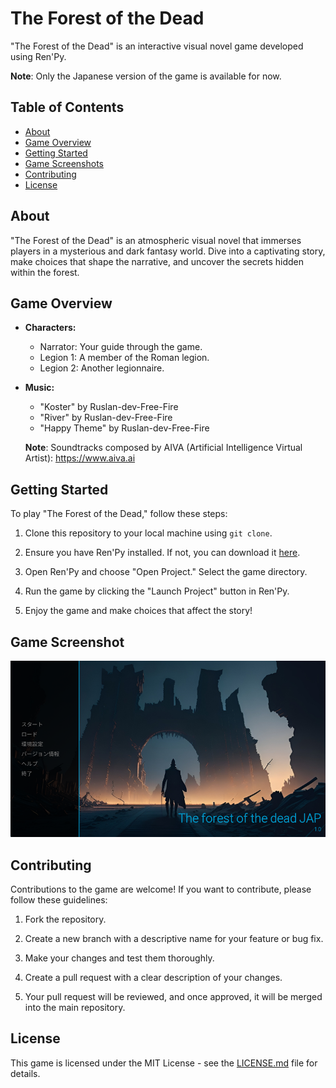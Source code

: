 # The Forest of the Dead

"The Forest of the Dead" is an interactive visual novel game developed using Ren'Py.

**Note**: Only the Japanese version of the game is available for now.

## Table of Contents

- [About](#about)
- [Game Overview](#game-overview)
- [Getting Started](#getting-started)
- [Game Screenshots](#game-screenshots)
- [Contributing](#contributing)
- [License](#license)

## About

"The Forest of the Dead" is an atmospheric visual novel that immerses players in a mysterious and dark fantasy world. Dive into a captivating story, make choices that shape the narrative, and uncover the secrets hidden within the forest.

## Game Overview

- **Characters:**
  - Narrator: Your guide through the game.
  - Legion 1: A member of the Roman legion.
  - Legion 2: Another legionnaire.

- **Music:**
  - "Koster" by Ruslan-dev-Free-Fire
  - "River" by Ruslan-dev-Free-Fire
  - "Happy Theme" by Ruslan-dev-Free-Fire
    
  **Note**: Soundtracks composed by AIVA (Artificial Intelligence Virtual Artist): https://www.aiva.ai

## Getting Started

To play "The Forest of the Dead," follow these steps:

1. Clone this repository to your local machine using `git clone`.

2. Ensure you have Ren'Py installed. If not, you can download it [here](https://www.renpy.org/latest.html).

3. Open Ren'Py and choose "Open Project." Select the game directory.

4. Run the game by clicking the "Launch Project" button in Ren'Py.

5. Enjoy the game and make choices that affect the story!

## Game Screenshot

![Screenshot 1](game/images/screenshot1.png)


## Contributing

Contributions to the game are welcome! If you want to contribute, please follow these guidelines:

1. Fork the repository.

2. Create a new branch with a descriptive name for your feature or bug fix.

3. Make your changes and test them thoroughly.

4. Create a pull request with a clear description of your changes.

5. Your pull request will be reviewed, and once approved, it will be merged into the main repository.

## License

This game is licensed under the MIT License - see the [LICENSE.md](LICENSE.md) file for details.
